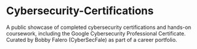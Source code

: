 # Cybersecurity-Certifications
A public showcase of completed cybersecurity certifications and hands-on coursework, including the Google Cybersecurity Professional Certificate. Curated by Bobby Falero (CyberSecFale) as part of a career portfolio.

